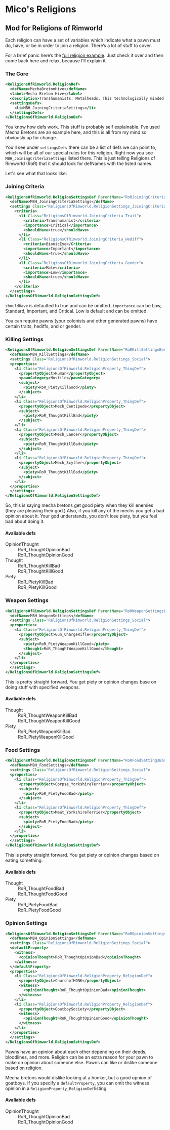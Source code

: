 # Mico's Religions
## Mod for Religions of Rimworld

Each religion can have a set of variables which indicate what a pawn must do, have, or be in order to join a religion. There’s a lot of stuff to cover. 

For a brief panic here’s the [full religion example](https://github.com/Neceros/MicosReligions/blob/master/Defs/ReligionDefs/MechaBretons.xml). Just check it over and then come back here and relax, because I’ll explain it.

### The Core
```xml
<ReligionsOfRimworld.ReligionDef>
  <defName>MechaBretonHive</defName>
  <label>Mecha Breton Hive</label>
  <description>Transhumanists. Metalheads. This technologically minded religion worships the advnacement of humanity into the realms of technology and synthetic materials. The ultimate goal for each individual within the hive is to ascend into a pure robotic body.</description>
  <settingsDefs>
    <li>MBH_JoiningCriteriaSettings</li>
  </settingsDefs>
</ReligionsOfRimworld.ReligionDef>
```

You know how defs work. This stuff is probably self explainable. I've used Mecha Bretons are an example here, and this is all from my mind so obviously up for change.

You'll see under `settingsDefs` there can be a list of defs we can point to, which will be all of our special rules for this religion. Right now you see `MBH_JoiningCriteriaSettings` listed there. This is just telling Religions of Rimworld (RoR) that it should look for defNames with the listed names. 

Let's see what that looks like:


### Joining Criteria
```xml
<ReligionsOfRimworld.ReligionSettingsDef ParentName="RoRJoiningCriteriaBase">
  <defName>MBH_JoiningCriteriaSettings</defName>
  <settings Class="ReligionsOfRimworld.ReligionSettings_JoiningCriteria">
    <criteria>
      <li Class="ReligionsOfRimworld.JoiningCriteria_Trait">
        <criteria>Transhumanist</criteria>
        <importance>Critical</importance>
        <shouldHave>true</shouldHave>
      </li>
      <li Class="ReligionsOfRimworld.JoiningCriteria_Hediff">
        <criteria>BionicEye</Criteria>
        <importance>Important</importance>
        <shouldHave>true</shouldHave>			
      </li>
      <li Class="ReligionsOfRimworld.JoiningCriteria_Gender">
        <criteria>Male</criteria>
        <importance>Low</importance>
        <shouldHave>true</shouldHave>
      </li>
    </criteria>
  </settings>
</ReligionsOfRimworld.ReligionSettingsDef>	
```

`shouldHave` is defaulted to true and can be omitted. `importance` can be Low, Standard, Important, and Critical. Low is default and can be omitted.

You can require pawns (your colonists and other generated pawns) have certain traits, hediffs, and or gender.



### Killing Settings
```xml
<ReligionsOfRimworld.ReligionSettingsDef ParentName="RoRKillSettingsBase">
  <defName>MBH_KillSettings</defName>
  <settings Class="ReligionsOfRimworld.ReligionSettings_Social">	
  <properties>
    <li Class="ReligionsOfRimworld.ReligionProperty_ThingDef">
      <propertyObject>Human</propertyObject>
      <pawnCategory>Hostile</pawnCategory>
      <subject>
        <piety>RoR_PietyKillGood</piety>
      </subject>
    </li>
    <li Class="ReligionsOfRimworld.ReligionProperty_ThingDef">
      <propertyObject>Mech_Centipede</propertyObject>
      <subject>
        <piety>RoR_ThoughtKillBad</piety>
      </subject>
    </li>
    <li Class="ReligionsOfRimworld.ReligionProperty_ThingDef">
      <propertyObject>Mech_Lancer</propertyObject>
      <subject>
        <piety>RoR_ThoughtKillBad</piety>
      </subject>
    </li>
    <li Class="ReligionsOfRimworld.ReligionProperty_ThingDef">
      <propertyObject>Mech_Scyther</propertyObject>
      <subject>
        <piety>RoR_ThoughtKillBad</piety>
      </subject>
    </li>
  </properties>		
  </settings>
</ReligionsOfRimworld.ReligionSettingsDef>
```

So, this is saying mecha bretons get good piety when they kill enemies (they are pleasing their god.) Also, if you kill any of the mechs you get a bad opinion about it. Your god understands, you don't lose piety, but you feel bad about doing it.

#### Avaliable defs
<dl>
  <dt>OpinionThought</dt>
  <dd>RoR_ThoughtOpinionBad</dd>
  <dd>RoR_ThoughtOpinionGood</dd>

  <dt>Thought</dt>
  <dd>RoR_ThoughtKillBad</dd>
  <dd>RoR_ThoughtKillGood</dd>

  <dt>Piety</dt>
  <dd>RoR_PietyKillBad</dd>
  <dd>RoR_PietyKillGood</dd>
</dl>



### Weapon Settings
```xml
<ReligionsOfRimworld.ReligionSettingsDef ParentName="RoRWeaponSettingsBase">
  <defName>MBH_WeaponSettings</defName>
  <settings Class="ReligionsOfRimworld.ReligionSettings_Social">	
  <properties>
    <li Class="ReligionsOfRimworld.ReligionProperty_ThingDef">
      <propertyObject>Gun_ChargeRifle</propertyObject>
      <subject>
        <piety>RoR_PietyWeaponKillGood</piety>
        <thought>RoR_ThoughtWeaponKillGood</thought>
      </subject>	
    </li>		
  </properties>		
  </settings>
</ReligionsOfRimworld.ReligionSettingsDef>
```

This is pretty straight forward. You get piety or opinion changes base on doing stuff with specified weapons.

#### Avaliable defs
<dl>
  <dt>Thought</dt>
  <dd>RoR_ThoughtWeaponKillBad</dd>
  <dd>RoR_ThoughtWeaponKillGood</dd>

  <dt>Piety</dt>
  <dd>RoR_PietyWeaponKillBad</dd>
  <dd>RoR_PietyWeaponKillGood</dd>
</dl>



### Food Settings
```xml
<ReligionsOfRimworld.ReligionSettingsDef ParentName="RoRFoodSettingsBase">
  <defName>MBH_FoodSettings</defName>
  <settings Class="ReligionsOfRimworld.ReligionSettings_Social">	
  <properties>
    <li Class="ReligionsOfRimworld.ReligionProperty_ThingDef">
      <propertyObject>Corpse_YorkshireTerrier</propertyObject>
      <subject>
        <piety>RoR_PietyFoodBad</piety>
      </subject>
    </li>
    <li Class="ReligionsOfRimworld.ReligionProperty_ThingDef">
      <propertyObject>Meat_YorkshireTerrier</propertyObject>
      <subject>
        <piety>RoR_PietyFoodBad</piety>
      </subject>
    </li>
  </properties>		
  </settings>
</ReligionsOfRimworld.ReligionSettingsDef>
```

This is pretty straight forward. You get piety or opinion changes based on eating something.

#### Avaliable defs
<dl>
  <dt>Thought</dt>
  <dd>RoR_ThoughtFoodBad</dd>
  <dd>RoR_ThoughtFoodGood</dd>

  <dt>Piety</dt>
  <dd>RoR_PietyFoodBad</dd>
  <dd>RoR_PietyFoodGood</dd>
</dl>



### Opinion Settings
```xml
<ReligionsOfRimworld.ReligionSettingsDef ParentName="RoROpinionSettingsBase">
  <defName>MBH_OpinionSettings</defName>
  <settings Class="ReligionsOfRimworld.ReligionSettings_Social">	
  <defaultProperty>
    <witness>
      <opinionThought>RoR_ThoughtOpinionBad</opinionThought>
    </witness>			
  </defaultProperty>
  <properties>
    <li Class="ReligionsOfRimworld.ReligionProperty_ReligionDef">
      <propertyObject>ChurchofHONK</propertyObject>
      <witness>
        <opinionThought>RoR_ThoughtOpinionBad</opinionThought>
      </witness>	
    </li>
    <li Class="ReligionsOfRimworld.ReligionProperty_ReligionDef">
      <propertyObject>GoatboySociety</propertyObject>
      <witness>
        <opinionThought>RoR_ThoughtOpinionGood</opinionThought>
      </witness>	
    </li>
  </properties>		
  </settings>
</ReligionsOfRimworld.ReligionSettingsDef>
```

Pawns have an opinion about each other depending on their deeds, bloodlines, and more. Religion can be an extra reason for your pawn to make on opinion about someone else. Pawns can like or dislike someone based on religion.

Mecha bretons would dislike looking at a honker, but a good opnion of goatboys. If you specify a `defaultProperty`, you can omit the witness opinion in a `ReligionProperty_ReligionDef`listing.

#### Avaliable defs
<dl>
  <dt>OpinionThought</dt>
  <dd>RoR_ThoughtOpinionBad</dd>
  <dd>RoR_ThoughtOpinionGood</dd>
</dl>
